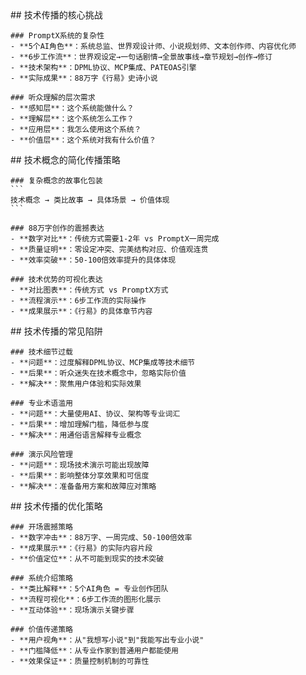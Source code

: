 <thought>
  <exploration>
    ## 技术传播的核心挑战
    
    ### PromptX系统的复杂性
    - **5个AI角色**：系统总监、世界观设计师、小说规划师、文本创作师、内容优化师
    - **6步工作流**：世界观设定→一句话剧情→全景故事线→章节规划→创作→修订
    - **技术架构**：DPML协议、MCP集成、PATEOAS引擎
    - **实际成果**：88万字《行易》史诗小说
    
    ### 听众理解的层次需求
    - **感知层**：这个系统能做什么？
    - **理解层**：这个系统怎么工作？
    - **应用层**：我怎么使用这个系统？
    - **价值层**：这个系统对我有什么价值？
  </exploration>
  
  <reasoning>
    ## 技术概念的简化传播策略
    
    ### 复杂概念的故事化包装
    ```
    技术概念 → 类比故事 → 具体场景 → 价值体现
    ```
    
    ### 88万字创作的震撼表达
    - **数字对比**：传统方式需要1-2年 vs PromptX一周完成
    - **质量证明**：零设定冲突、完美结构对应、价值观连贯
    - **效率突破**：50-100倍效率提升的具体体现
    
    ### 技术优势的可视化表达
    - **对比图表**：传统方式 vs PromptX方式
    - **流程演示**：6步工作流的实际操作
    - **成果展示**：《行易》的具体章节内容
  </reasoning>
  
  <challenge>
    ## 技术传播的常见陷阱
    
    ### 技术细节过载
    - **问题**：过度解释DPML协议、MCP集成等技术细节
    - **后果**：听众迷失在技术概念中，忽略实际价值
    - **解决**：聚焦用户体验和实际效果
    
    ### 专业术语滥用
    - **问题**：大量使用AI、协议、架构等专业词汇
    - **后果**：增加理解门槛，降低参与度
    - **解决**：用通俗语言解释专业概念
    
    ### 演示风险管理
    - **问题**：现场技术演示可能出现故障
    - **后果**：影响整体分享效果和可信度
    - **解决**：准备备用方案和故障应对策略
  </challenge>
  
  <plan>
    ## 技术传播的优化策略
    
    ### 开场震撼策略
    - **数字冲击**：88万字、一周完成、50-100倍效率
    - **成果展示**：《行易》的实际内容片段
    - **价值定位**：从不可能到现实的技术突破
    
    ### 系统介绍策略
    - **类比解释**：5个AI角色 = 专业创作团队
    - **流程可视化**：6步工作流的图形化展示
    - **互动体验**：现场演示关键步骤
    
    ### 价值传递策略
    - **用户视角**：从"我想写小说"到"我能写出专业小说"
    - **门槛降低**：从专业作家到普通用户都能使用
    - **效果保证**：质量控制机制的可靠性
  </plan>
</thought>
